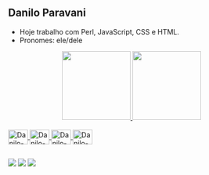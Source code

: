 ## Danilo Paravani
- Hoje trabalho com Perl, JavaScript, CSS e HTML.
- Pronomes: ele/dele
<div align="center">
  <a href="https://github.com/DaniloParavani">
  <img height="140em" src="https://github-readme-stats.vercel.app/api?username=DaniloParavani&show_icons=true&theme=slateorange&include_all_commits=true&count_private=true"/>
  <img height="140em" src="https://github-readme-stats.vercel.app/api/top-langs/?username=DaniloParavani&layout=compact&langs_count=7&theme=slateorange"/>
</div>
<div style="display: inline_block"><br>
  <img align="center" alt="Danilo-Perl" height="30" width="40" src="https://cdn.jsdelivr.net/gh/devicons/devicon/icons/perl/perl-original.svg">
  <img align="center" alt="Danilo-JavaScript" height="30" width="40" src="https://cdn.jsdelivr.net/gh/devicons/devicon/icons/javascript/javascript-original.svg">
  <img align="center" alt="Danilo-CSS" height="30" width="40" src="https://cdn.jsdelivr.net/gh/devicons/devicon/icons/css3/css3-original.svg">
  <img align="center" alt="Danilo-HTML" height="30" width="40" src="https://cdn.jsdelivr.net/gh/devicons/devicon/icons/html5/html5-original.svg">
</div>
  
  ##
 
<div> 
  <a href="https://www.instagram.com/daniloparavani/" target="_blank"><img src="https://img.shields.io/badge/-Instagram-%23E4405F?style=for-the-badge&logo=instagram&logoColor=white" target="_blank"></a>
  <a href = "mailto:daniloparavani@yahoo.com.br"><img src="https://img.shields.io/badge/-Gmail-%23333?style=for-the-badge&logo=gmail&logoColor=white" target="_blank"></a>
  <a href="https://www.linkedin.com/in/danilo-paravani-b61b67b5/" target="_blank"><img src="https://img.shields.io/badge/-LinkedIn-%230077B5?style=for-the-badge&logo=linkedin&logoColor=white" target="_blank"></a>
</div>
